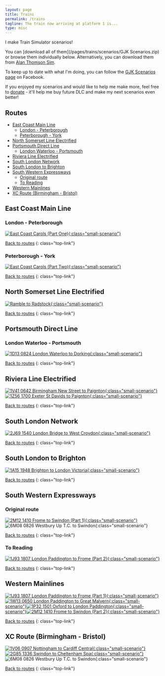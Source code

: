 ```yaml
---
layout: page
title: Trains
permalink: /trains
tagline: The train now arriving at platform 1 is...
type: misc
---
```


I make Train Simulator scenarios!

You can [download all of them](/pages/trains/scenarios/GJK Scenarios.zip) or browse them individually below. Alternatively, you can download them from [Alan Thomson Sim](https://alanthomsonsim.com/?page_id=5&vendor=georgejkaye).

To keep up to date with what I'm doing, you can follow the [GJK Scenarios page](https://www.facebook.com/gjkscenarios/) on Facebook.

If you enjoyed my scenarios and would like to help me make more, feel free to [donate](https://www.paypal.me/georgejkaye) - it'll help me buy future DLC and make my next scenarios even better!

## Routes<!-- omit in toc -->

- [East Coast Main Line](#east-coast-main-line)
  - [London - Peterborough](#london---peterborough)
  - [Peterborough - York](#peterborough---york)
- [North Somerset Line Electrified](#north-somerset-line-electrified)
- [Portsmouth Direct Line](#portsmouth-direct-line)
  - [London Waterloo - Portsmouth](#london-waterloo---portsmouth)
- [Riviera Line Electrified](#riviera-line-electrified)
- [South London Network](#south-london-network)
- [South London to Brighton](#south-london-to-brighton)
- [South Western Expressways](#south-western-expressways)
  - [Original route](#original-route)
  - [To Reading](#to-reading)
- [Western Mainlines](#western-mainlines)
- [XC Route (Birmingham - Bristol)](#xc-route-birmingham---bristol)

## East Coast Main Line

### London - Peterborough

[![East Coast Carols (Part One)](/images/scenarios/east-coast-carols-1.jpg){:class="small-scenario"}](east-coast-carols-1)

[Back to routes](#routes)
{: class="top-link"}

### Peterborough - York

[![East Coast Carols (Part Two)](/images/scenarios/east-coast-carols-2.jpg){:class="small-scenario"}](east-coast-carols-2)

[Back to routes](#routes)
{: class="top-link"}

## North Somerset Line Electrified

[![Ramble to Radstock](/images/scenarios/ramble-to-radstock.jpg){:class="small-scenario"}](ramble-to-radstock)

[Back to routes](#routes)
{: class="top-link"}

## Portsmouth Direct Line

### London Waterloo - Portsmouth

[![1D13 0824 London Waterloo to Dorking](/images/scenarios/1D13-0824-london-waterloo-to-dorking.jpg){:class="small-scenario"}](1D13-0824-london-waterloo-to-dorking)

[Back to routes](#routes)
{: class="top-link"}

## Riviera Line Electrified

[![1V41 0642 Birmingham New Street to Paignton](/images/scenarios/1V41-0642-birmingham-new-street-to-paignton.jpg){:class="small-scenario"}](1V41-0642-birmingham-new-street-to-paignton)[![1Z56 1700 Exeter St Davids to Paignton](/images/scenarios/1Z56-1700-exeter-st-davids-to-paignton.jpg){:class="small-scenario"}](1Z56-1700-exeter-st-davids-to-paignton)

[Back to routes](#routes)
{: class="top-link"}

## South London Network

[![2J69 1540 London Bridge to West Croydon](/images/scenarios/2J69-1540-london-bridge-to-west-croydon.jpg){:class="small-scenario"}](2J69-1540-london-bridge-to-west-croydon)

[Back to routes](#routes)
{: class="top-link"}

## South London to Brighton

[![1A15 1948 Brighton to London Victoria](/images/scenarios/1A15-1948-brighton-to-london-victoria.jpg){:class="small-scenario"}](1A15-1948-brighton-to-london-victoria)

[Back to routes](#routes)
{: class="top-link"}

## South Western Expressways

### Original route

[![2M12 1410 Frome to Swindon (Part 1)](/images/scenarios/2M12-1410-frome-to-swindon.jpg){:class="small-scenario"}](2M12-1410-frome-to-swindon)![6M08 0826 Westbury Up T.C. to Swindon](/images/scenarios/6M08-0826-westbury-up-tc-to-swindon.jpg){:class="small-scenario"}

[Back to routes](#routes)
{: class="top-link"}

### To Reading

[![1J93 1807 London Paddington to Frome (Part 2)](/images/scenarios/1J93-1807-london-paddington-to-frome.jpg){:class="small-scenario"}](1J93-1807-london-paddington-to-frome)

[Back to routes](#routes)
{: class="top-link"}

## Western Mainlines

[![1J93 1807 London Paddington to Frome (Part 1)](/images/scenarios/1J93-1807-london-paddington-to-frome.jpg){:class="small-scenario"}](1J93-1807-london-paddington-to-frome)[![1W13 0650 London Paddington to Great Malvern](/images/scenarios/1W13-0650-london-paddington-to-great-malvern.jpg){:class="small-scenario"}](1W13-0650-london-paddington-to-great-malvern)[![1P32 1501 Oxford to London Paddington](/images/scenarios/1P32-1501-oxford-to-london-paddington.jpg){:class="small-scenario"}](1P32-1501-oxford-to-london-paddington)[![2M12 1410 Frome to Swindon (Part 2)](/images/scenarios/2M12-1410-frome-to-swindon.jpg){:class="small-scenario"}](2M12-1410-frome-to-swindon)

[Back to routes](#routes)
{: class="top-link"}

## XC Route (Birmingham - Bristol)

[![1V06 0907 Nottingham to Cardiff Central](/images/scenarios/1V06-0907-nottingham-to-cardiff-central.jpg){:class="small-scenario"}](1V06-0907-nottingham-to-cardiff-central)[![2G85 1336 Swindon to Cheltenham Spa](/images/scenarios/2G85-1336-swindon-to-cheltenham-spa.jpg){:class="small-scenario"}](2G85-1336-swindon-to-cheltenham-spa)![6M08 0826 Westbury Up T.C. to Swindon](/images/scenarios/6M08-0826-westbury-up-tc-to-swindon.jpg){:class="small-scenario"}

[Back to routes](#routes)
{: class="top-link"}